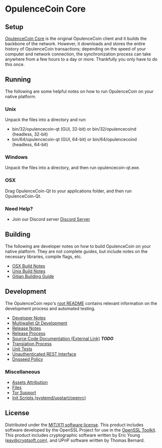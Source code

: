 OpulenceCoin Core
=====================

Setup
---------------------
[OpulenceCoin Core](https://www.opu.network) is the original OpulenceCoin client and it builds the backbone of the network. However, it downloads and stores the entire history of OpulenceCoin transactions; depending on the speed of your computer and network connection, the synchronization process can take anywhere from a few hours to a day or more. Thankfully you only have to do this once.

Running
---------------------
The following are some helpful notes on how to run OpulenceCoin on your native platform.

### Unix

Unpack the files into a directory and run:

- bin/32/opulencecoin-qt (GUI, 32-bit) or bin/32/opulencecoind (headless, 32-bit)
- bin/64/opulencecoin-qt (GUI, 64-bit) or bin/64/opulencecoind (headless, 64-bit)

### Windows

Unpack the files into a directory, and then run opulencecoin-qt.exe.

### OSX

Drag OpulenceCoin-Qt to your applications folder, and then run OpulenceCoin-Qt.

### Need Help?

* Join our Discord server [Discord Server](https://discordapp.com/invite/9nzt37V)

Building
---------------------
The following are developer notes on how to build OpulenceCoin on your native platform. They are not complete guides, but include notes on the necessary libraries, compile flags, etc.

- [OSX Build Notes](build-osx.md)
- [Unix Build Notes](build-unix.md)
- [Gitian Building Guide](gitian-building.md)

Development
---------------------
The OpulenceCoin repo's [root README](https://github.com/opulencecoin/opulencecoin/blob/master/README.md) contains relevant information on the development process and automated testing.

- [Developer Notes](developer-notes.md)
- [Multiwallet Qt Development](multiwallet-qt.md)
- [Release Notes](release-notes.md)
- [Release Process](release-process.md)
- [Source Code Documentation (External Link)](https://dev.visucore.com/bitcoin/doxygen/) ***TODO***
- [Translation Process](translation_process.md)
- [Unit Tests](unit-tests.md)
- [Unauthenticated REST Interface](REST-interface.md)
- [Dnsseed Policy](dnsseed-policy.md)

### Miscellaneous
- [Assets Attribution](assets-attribution.md)
- [Files](files.md)
- [Tor Support](tor.md)
- [Init Scripts (systemd/upstart/openrc)](init.md)

License
---------------------
Distributed under the [MIT/X11 software license](http://www.opensource.org/licenses/mit-license.php).
This product includes software developed by the OpenSSL Project for use in the [OpenSSL Toolkit](https://www.openssl.org/). This product includes
cryptographic software written by Eric Young ([eay@cryptsoft.com](mailto:eay@cryptsoft.com)), and UPnP software written by Thomas Bernard.
